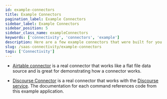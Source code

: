 ```yaml
---
id: example-connectors
title: Example Connectors
pagination_label: Example Connectors
sidebar_label: Example Connectors
sidebar_position: 5
sidebar_class_name: exampleConnectors
keywords: ['connectivity', 'connectors', 'example']
description: Here are a few example connectors that were built for you to download and learn from.
slug: /saas-connectivity/example-connectors
tags: ['Connectivity']
---
```


- [Airtable connector](https://github.com/sailpoint-oss/airtable-example-connector) is a real connector that works like a flat file data source and is great for demonstrating how a connector works.

- [Discourse Connector](https://github.com/sailpoint-oss/discourse-connector-2) is a real connector that works with the [Discourse service](https://www.discourse.org/). The documentation for each command references code from this example application.
